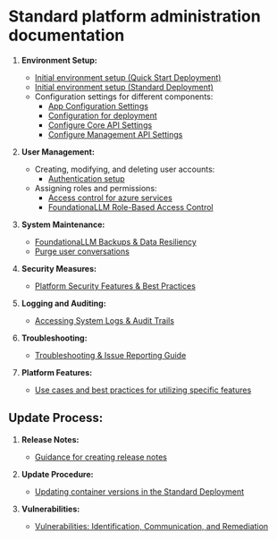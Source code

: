# Standard platform administration documentation

1. **Environment Setup:**
   - [Initial environment setup (Quick Start Deployment)](../deployment/deployment-quick-start.md)
   - [Initial environment setup (Standard Deployment)](https://github.com/solliancenet/foundationallm/blob/main/deploy/standard/bicep/README.md)
   - Configuration settings for different components:
     - [App Configuration Settings](../deployment/app-configuration-values.md)
     - [Configuration for deployment](../deployment/deployment-configuration.md)
     - [Configure Core API Settings](../deployment/authentication/core-authentication-setup-entra.md#update-app-configuration-settings)
     - [Configure Management API Settings](../deployment/authentication/management-authentication-setup-entra.md#update-app-configuration-settings)

2. **User Management:**
   - Creating, modifying, and deleting user accounts:
     - [Authentication setup](../deployment/authentication/index.md)
   - Assigning roles and permissions:
     - [Access control for azure services](../deployment/configure-access-control-for-services.md)
     - [FoundationaLLM Role-Based Access Control](../role-based-access-control/index.md)

3. **System Maintenance:**
   - [FoundationaLLM Backups & Data Resiliency](./backups.md)
   - [Purge user conversations](./purge-conversations.md)

4. **Security Measures:**
   - [Platform Security Features & Best Practices](./security.md)

5. **Logging and Auditing:**
   - [Accessing System Logs & Audit Trails](./logs.md)

6. **Troubleshooting:**
   - [Troubleshooting & Issue Reporting Guide](./troubleshooting.md)

7. **Platform Features:**
   - [Use cases and best practices for utilizing specific features](https://foundationallm.ai/use-cases)

## Update Process:

1. **Release Notes:**
   - [Guidance for creating release notes](./release-notes.md)

2. **Update Procedure:**
   - [Updating container versions in the Standard Deployment](./update.md)

3. **Vulnerabilities:**
   - [Vulnerabilities: Identification, Communication, and Remediation](./vulnerabilities.md)
